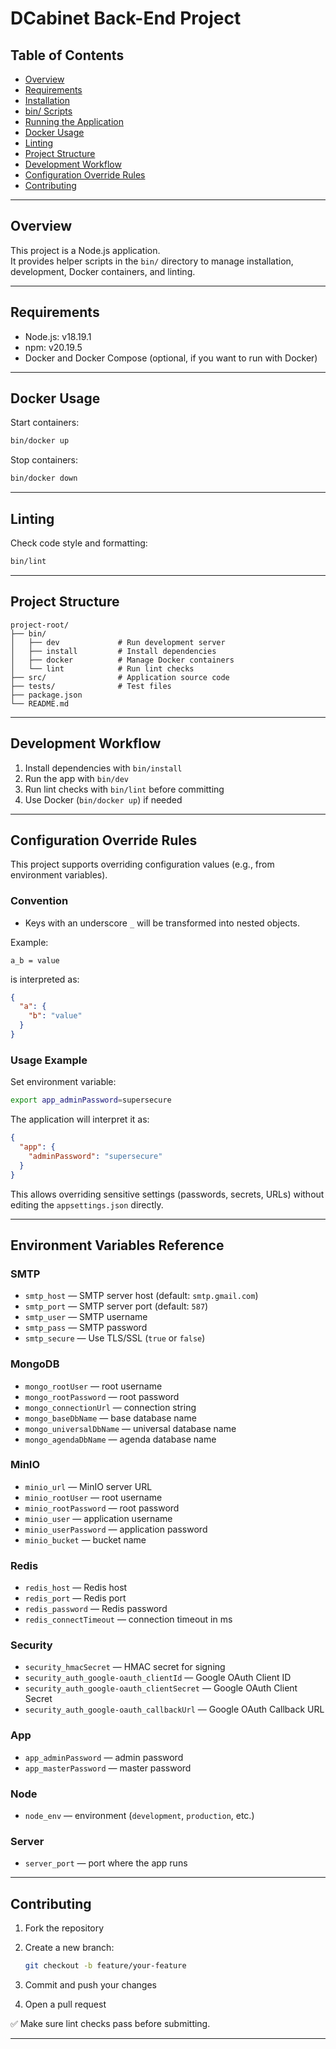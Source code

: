 # DCabinet Back-End Project

## Table of Contents
- [Overview](#overview)
- [Requirements](#requirements)
- [Installation](#installation)
- [bin/ Scripts](#bin-scripts)
- [Running the Application](#running-the-application)
- [Docker Usage](#docker-usage)
- [Linting](#linting)
- [Project Structure](#project-structure)
- [Development Workflow](#development-workflow)
- [Configuration Override Rules](#configuration-override-rules)
- [Contributing](#contributing)

---

## Overview

This project is a Node.js application.  
It provides helper scripts in the `bin/` directory to manage installation, development, Docker containers, and linting.

---

## Requirements

- Node.js: v18.19.1
- npm: v20.19.5
- Docker and Docker Compose (optional, if you want to run with Docker)

---

## Docker Usage

Start containers:

```bash
bin/docker up
```

Stop containers:

```bash
bin/docker down
```

---

## Linting

Check code style and formatting:

```bash
bin/lint
```

---

## Project Structure

```
project-root/
├── bin/                
│   ├── dev             # Run development server
│   ├── install         # Install dependencies
│   ├── docker          # Manage Docker containers
│   └── lint            # Run lint checks
├── src/                # Application source code
├── tests/              # Test files
├── package.json        
└── README.md           
```

---

## Development Workflow

1. Install dependencies with `bin/install`
2. Run the app with `bin/dev`
3. Run lint checks with `bin/lint` before committing
4. Use Docker (`bin/docker up`) if needed

---

## Configuration Override Rules

This project supports overriding configuration values (e.g., from environment variables).

### Convention

* Keys with an underscore `_` will be transformed into nested objects.

Example:

```
a_b = value
```

is interpreted as:

```json
{
  "a": {
    "b": "value"
  }
}
```

### Usage Example

Set environment variable:

```bash
export app_adminPassword=supersecure
```

The application will interpret it as:

```json
{
  "app": {
    "adminPassword": "supersecure"
  }
}
```

This allows overriding sensitive settings (passwords, secrets, URLs) without editing the `appsettings.json` directly.

---

## Environment Variables Reference

### SMTP

* `smtp_host` — SMTP server host (default: `smtp.gmail.com`)
* `smtp_port` — SMTP server port (default: `587`)
* `smtp_user` — SMTP username
* `smtp_pass` — SMTP password
* `smtp_secure` — Use TLS/SSL (`true` or `false`)

### MongoDB

* `mongo_rootUser` — root username
* `mongo_rootPassword` — root password
* `mongo_connectionUrl` — connection string
* `mongo_baseDbName` — base database name
* `mongo_universalDbName` — universal database name
* `mongo_agendaDbName` — agenda database name

### MinIO

* `minio_url` — MinIO server URL
* `minio_rootUser` — root username
* `minio_rootPassword` — root password
* `minio_user` — application username
* `minio_userPassword` — application password
* `minio_bucket` — bucket name

### Redis

* `redis_host` — Redis host
* `redis_port` — Redis port
* `redis_password` — Redis password
* `redis_connectTimeout` — connection timeout in ms

### Security

* `security_hmacSecret` — HMAC secret for signing
* `security_auth_google-oauth_clientId` — Google OAuth Client ID
* `security_auth_google-oauth_clientSecret` — Google OAuth Client Secret
* `security_auth_google-oauth_callbackUrl` — Google OAuth Callback URL

### App

* `app_adminPassword` — admin password
* `app_masterPassword` — master password

### Node

* `node_env` — environment (`development`, `production`, etc.)

### Server

* `server_port` — port where the app runs

---

## Contributing

1. Fork the repository
2. Create a new branch:

   ```bash
   git checkout -b feature/your-feature
   ```
3. Commit and push your changes
4. Open a pull request

✅ Make sure lint checks pass before submitting.

---

```
```
